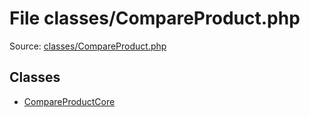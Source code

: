 File classes/CompareProduct.php
=========

Source: [classes/CompareProduct.php](https://github.com/PrestaShop/PrestaShop/blob/1.5.0.2/classes/CompareProduct.php)


Classes
-------

* [CompareProductCore](class.CompareProductCore.md)

